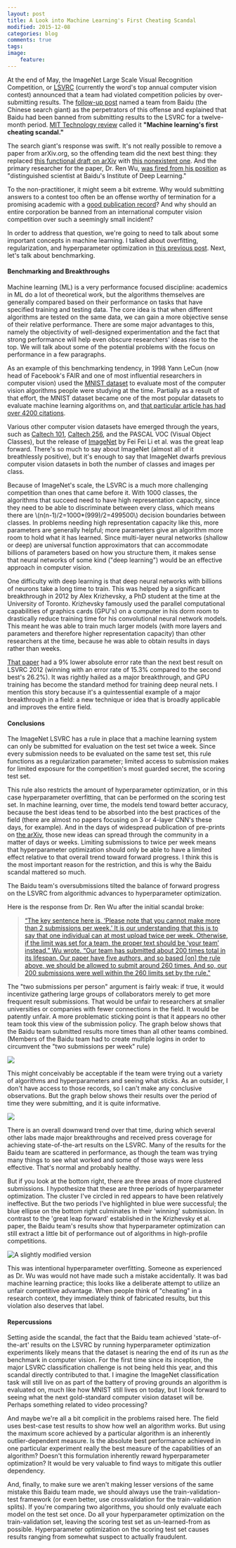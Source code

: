 ```yaml
---
layout: post
title: A Look into Machine Learning's First Cheating Scandal
modified: 2015-12-08
categories: blog
comments: true
tags:
image:
    feature:
---
```



At the end of May, the ImageNet Large Scale Visual Recognition Competition, or [LSVRC](http://www.image-net.org/challenges/LSVRC/) (currently the word's top annual computer vision contest) announced that a team had violated competition policies by over-submitting results. The [follow-up post](http://www.image-net.org/challenges/LSVRC/announcement-June-2-2015) named a team from Baidu (the Chinese search giant) as the perpetrators of this offense and explained that Baidu had been banned from submitting results to the LSVRC for a twelve-month period. [MIT Technology review](http://www.technologyreview.com/view/538111/why-and-how-baidu-cheated-an-artificial-intelligence-test/) called it **"Machine learning's first cheating scandal."**

The search giant's response was swift. It's not really possible to remove a paper from arXiv.org, so the offending team did the next best thing: they replaced [this functional draft on arXiv](http://arxiv.org/abs/1501.02876v4.pdf) with [this nonexistent one](http://arxiv.org/abs/1501.02876v5). And the primary researcher for the paper, Dr. Ren Wu, [was fired from his position](http://bits.blogs.nytimes.com/2015/06/11/baidu-fires-researcher-tied-to-contest-disqualification/) as "distinguished scientist at Baidu's Institute of Deep Learning."


To the non-practitioner, it might seem a bit extreme. Why would submitting answers to a contest too often be an offense worthy of termination for a promising academic with a [good publication record](https://scholar.google.com/citations?user=0VxDjbcAAAAJ&hl=en)? And why should an entire corporation be banned from an international computer vision competition over such a seemingly small incident?

In order to address that question, we're going to need to talk about some important concepts in machine learning. I talked about overfitting, regularization, and hyperparameter optimization in [this previous post](http://dswalter.github.io/blog/overfitting-regularization-hyperparameters/). Next, let's talk about benchmarking.



#### Benchmarking and Breakthroughs

Machine learning (ML) is a very performance focused discipline: academics in ML do a lot of theoretical work, but the algorithms themselves are generally compared based on their performance on tasks that have specified training and testing data. The core idea is that when different algorithms are tested on the same data, we can gain a more objective sense of their relative performance. There are some major advantages to this, namely the objectivity of well-designed experimentation and the fact that strong performance will help even obscure researchers' ideas rise to the top. We will talk about some of the potential problems with the focus on performance in a few paragraphs.

As an example of this benchmarking tendency, in 1998 Yann LeCun (now head of Facebook's FAIR and one of most influential researchers in computer vision) used the [MNIST dataset](http://yann.lecun.com/exdb/mnist/) to evaluate most of the computer vision algorithms people were studying at the time. Partially as a result of that effort, the MNIST dataset became one of the most popular datasets to evaluate machine learning algorithms on, and [that particular article has had over 4200 citations](https://scholar.google.com/citations?view_op=view_citation&hl=en&user=WLN3QrAAAAAJ&citation_for_view=WLN3QrAAAAAJ:u5HHmVD_uO8C).

Various other computer vision datasets have emerged through the years, such as [Caltech 101](http://www.vision.caltech.edu/Image_Datasets/Caltech101/), [Caltech 256](http://authors.library.caltech.edu/7694/), and the PASCAL VOC (Visual Object Classes), but the release of [ImageNet](http://www.image-net.org/papers/imagenet_cvpr09.pdf) by Fei Fei Li et al. was the great leap forward. There's so much to say about ImageNet (almost all of it breathlessly positive), but it's enough to say that ImageNet dwarfs previous computer vision datasets in both the number of classes and images per class.

Because of ImageNet's scale, the LSVRC is a much more challenging competition than ones that came before it. With 1000 classes, the algorithms that succeed need to have high representation capacity, since they need to be able to discriminate between every class, which means there are \\(n(n-1)/2=1000*(999)/2=499500\\) decision boundaries between classes. In problems needing high representation capacity like this, more parameters are generally helpful; more parameters give an algorithm more room to hold what it has learned. Since multi-layer neural networks (shallow or deep) are universal function approximators that can accommodate billions of parameters based on how you structure them, it makes sense that neural networks of some kind ("deep learning") would be an effective approach in computer vision.

One difficulty with deep learning is that deep neural networks with billions of neurons take a long time to train. This was helped by a significant breakthrough in 2012 by Alex Krizhevsky, a PhD student at the time at the University of Toronto. Krizhevsky famously used the parallel computational capabilities of graphics cards (GPU's) on a computer in his dorm room to drastically reduce training time for his convolutional neural network models. This meant he was able to train much larger models (with more layers and parameters and therefore higher representation capacity) than other researchers at the time, because he was able to obtain results in days rather than weeks.

[That paper](http://papers.nips.cc/paper/4824-imagenet-classification-with-deep-convolutional-neural-networks.pdf) had a 9% lower absolute error rate than the next best result on LSVRC 2012 (winning with an error rate of 15.3% compared to the second best's 26.2%). It was rightly hailed as a major breakthrough, and GPU training has become the standard method for training deep neural nets. I mention this story because it's a quintessential example of a major breakthrough in a field: a new technique or idea that is broadly applicable and improves the entire field.


#### Conclusions

The ImageNet LSVRC has a rule in place that a machine learning system can only be submitted for evaluation on the test set twice a week. Since every submission needs to be evaluated on the same test set, this rule functions as a regularization parameter; limited access to submission makes for limited exposure for the competition's most guarded secret, the scoring test set.

This rule also restricts the amount of hyperparameter optimization, or in this case hyperparameter overfitting, that can be performed on the scoring test set. In machine learning, over time, the models tend toward better accuracy, because the best ideas tend to be absorbed into the best practices of the field (there are almost no papers focusing on 3 or 4-layer CNN's these days, for example). And in the days of widespread publication of pre-prints on [the arXiv](arxiv.org), those new ideas can spread through the community in a matter of days or weeks. Limiting submissions to twice per week means that hyperparameter optimization should only be able to have a limited effect relative to that overall trend toward forward progress.  I think this is the most important reason for the restriction, and this is why the Baidu scandal mattered so much.

The Baidu team's oversubmissions tilted the balance of forward progress on the LSVRC from algorithmic advances to hyperparameter optimization.

Here is the response from Dr. Ren Wu after the initial scandal broke:

>[“The key sentence here is, ‘Please note that you cannot make more than 2 submissions per week.’ It is our understanding that this is to say that one individual can at most upload twice per week. Otherwise, if the limit was set for a team, the proper text should be ‘your team’ instead,” Wu wrote. “Our team has submitted about 200 times total in its lifespan. Our paper have five authors, and so based [on] the rule above, we should be allowed to submit around 260 times. And so, our 200 submissions were well within the 260 limits set by the rule."](http://www.enterprisetech.com/2015/06/12/baidu-fires-deep-images-ren-wu/)

The "two submissions per person" argument is fairly weak: if true, it would incentivize gathering large groups of collaborators merely to get more frequent result submissions. That would be unfair to researchers at smaller universities or companies with fewer connections in the field. It would be patently unfair. A more problematic sticking point is that it appears no other team took this view of the submission policy. The graph below shows that the Baidu team submitted results more times than all other teams combined. (Members of the Baidu team had to create multiple logins in order to circumvent the "two submissions per week" rule)

![](http://www.image-net.org/challenges/LSVRC/figs/submissions_server.jpg)

This might conceivably be acceptable if the team were trying out a variety of algorithms and hyperparameters and seeing what sticks. As an outsider, I don't have access to those records, so I can't make any conclusive observations. But the graph below shows their results over the period of time they were submitting, and it is quite informative.

![](http://www.image-net.org/challenges/LSVRC/figs/overview.jpg)

There is an overall downward trend over that time, during which several other labs made major breakthroughs and received press coverage for achieving state-of-the-art results on the LSVRC. Many of the results for the Baidu team are scattered in performance, as though the team was trying many things to see what worked and some of those ways were less effective. That's normal and probably healthy.

But if you look at the bottom right, there are three areas of more clustered submissions. I hypothesize that these are three periods of hyperparameter optimization. The cluster I've circled in red appears to have been relatively ineffective. But the two periods I've highlighted in blue were successful; the blue ellipse on the bottom right culminates in their 'winning' submission. In contrast to the 'great leap forward' established in the Krizhevsky et al. paper, the Baidu team's results show that hyperparameter optimization can still extract a little bit of performance out of algorithms in high-profile competitions.

![A slightly modified version](/images/lsvrc-3.jpg)

This was intentional hyperparameter overfitting. Someone as experienced as Dr. Wu was would not have made such a mistake accidentally.  It was bad machine learning practice; this looks like a deliberate attempt to utilize an unfair competitive advantage.  When people think of "cheating" in a research context, they immediately think of fabricated results, but this violation also deserves that label.

#### Repercussions
Setting aside the scandal, the fact that the Baidu team achieved 'state-of-the-art' results on the LSVRC by running hyperparameter optimization experiments likely means that the dataset is nearing the end of its run as *the* benchmark in computer vision. For the first time since its inception, the major LSVRC classification challenge is not being held this year, and this scandal directly contributed to that. I imagine the ImageNet classification task will still live on as part of the battery of proving grounds an algorithm is evaluated on, much like how MNIST still lives on today, but I look forward to seeing what the next gold-standard computer vision dataset will be. Perhaps something related to video processing?

And maybe we're all a bit complicit in the problems raised here. The field uses best-case test results to show how well an algorithm works. But using the maximum score achieved by a particular algorithm is an inherently outlier-dependent measure. Is the absolute best performance achieved in one particular experiment really the best measure of the capabilities of an algorithm? Doesn't this formulation inherently reward hyperparameter optimization? It would be very valuable to find ways to mitigate this outlier dependency.

And, finally, to make sure we aren't making lesser versions of the same mistake this Baidu team made, we should always use the train-validation-test framework (or even better, use crossvalidation for the train-validation splits). If you're comparing two algorithms, you should only evaluate each model on the test set once. Do all your hyperparameter optimization on the train-validation set, leaving the scoring test set as un-learned-from as possible. Hyperparameter optimization on the scoring test set causes results ranging from somewhat suspect to actually fraudulent.
